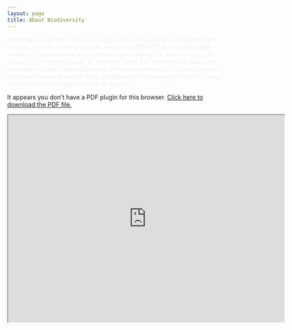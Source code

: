 ```yaml
---
layout: page
title: About Biodiversity
---
```


<span style="color:#f2f2f0">
I analyzed data from various biological suveys conducted in Anglers Park, Virginia. I looked at three specific surveys in 2008, 2010,
and 2015, with respect to observations of amphibians and reptiles. _A. americanus_, _D. fuscus_, _E. cirrigera_, and _N. sipedon_ were
four species that indicated the relative biodiversity of the park. The biodiversity index was calculated using the inverse Simpson index.
</span>

<span style="color:#f2f2f0">
I completed this project for school. It was the individual investigation for IB Biology HL.
</span>

<object data="https://drive.google.com/file/d/0B4OeX3-AwFSzQ1VYWGdWeldtRU0/view" type="application/pdf" width="300" height="300">
 
  <p>It appears you don't have a PDF plugin for this browser. <a href="Anglers_Park_Article_Updated.pdf">Click here to
  download the PDF file.</a></p>
  
</object>

<iframe src="https://drive.google.com/file/d/0B4OeX3-AwFSzQ1VYWGdWeldtRU0/preview" width="640" height="480"></iframe>

